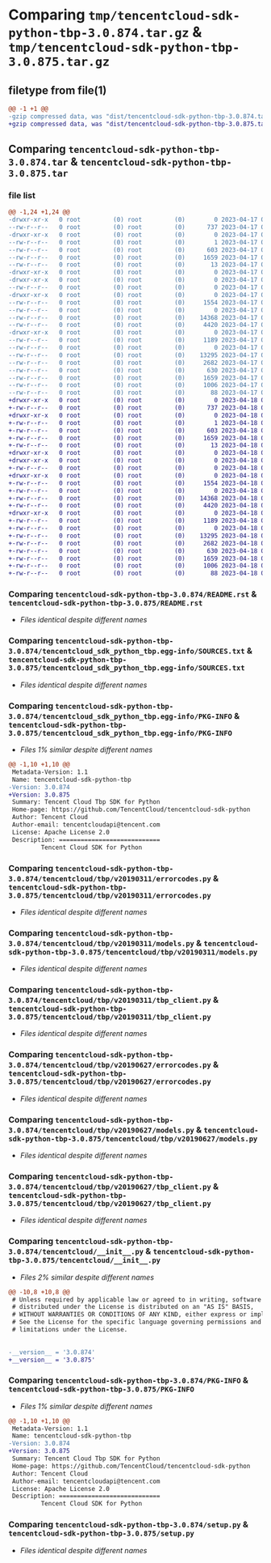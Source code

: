 # Comparing `tmp/tencentcloud-sdk-python-tbp-3.0.874.tar.gz` & `tmp/tencentcloud-sdk-python-tbp-3.0.875.tar.gz`

## filetype from file(1)

```diff
@@ -1 +1 @@
-gzip compressed data, was "dist/tencentcloud-sdk-python-tbp-3.0.874.tar", last modified: Mon Apr 17 00:49:28 2023, max compression
+gzip compressed data, was "dist/tencentcloud-sdk-python-tbp-3.0.875.tar", last modified: Tue Apr 18 00:56:49 2023, max compression
```

## Comparing `tencentcloud-sdk-python-tbp-3.0.874.tar` & `tencentcloud-sdk-python-tbp-3.0.875.tar`

### file list

```diff
@@ -1,24 +1,24 @@
-drwxr-xr-x   0 root         (0) root         (0)        0 2023-04-17 00:49:28.000000 tencentcloud-sdk-python-tbp-3.0.874/
--rw-r--r--   0 root         (0) root         (0)      737 2023-04-17 00:49:28.000000 tencentcloud-sdk-python-tbp-3.0.874/README.rst
-drwxr-xr-x   0 root         (0) root         (0)        0 2023-04-17 00:49:28.000000 tencentcloud-sdk-python-tbp-3.0.874/tencentcloud_sdk_python_tbp.egg-info/
--rw-r--r--   0 root         (0) root         (0)        1 2023-04-17 00:49:28.000000 tencentcloud-sdk-python-tbp-3.0.874/tencentcloud_sdk_python_tbp.egg-info/dependency_links.txt
--rw-r--r--   0 root         (0) root         (0)      603 2023-04-17 00:49:28.000000 tencentcloud-sdk-python-tbp-3.0.874/tencentcloud_sdk_python_tbp.egg-info/SOURCES.txt
--rw-r--r--   0 root         (0) root         (0)     1659 2023-04-17 00:49:28.000000 tencentcloud-sdk-python-tbp-3.0.874/tencentcloud_sdk_python_tbp.egg-info/PKG-INFO
--rw-r--r--   0 root         (0) root         (0)       13 2023-04-17 00:49:28.000000 tencentcloud-sdk-python-tbp-3.0.874/tencentcloud_sdk_python_tbp.egg-info/top_level.txt
-drwxr-xr-x   0 root         (0) root         (0)        0 2023-04-17 00:49:28.000000 tencentcloud-sdk-python-tbp-3.0.874/tencentcloud/
-drwxr-xr-x   0 root         (0) root         (0)        0 2023-04-17 00:49:28.000000 tencentcloud-sdk-python-tbp-3.0.874/tencentcloud/tbp/
--rw-r--r--   0 root         (0) root         (0)        0 2023-04-17 00:49:28.000000 tencentcloud-sdk-python-tbp-3.0.874/tencentcloud/tbp/__init__.py
-drwxr-xr-x   0 root         (0) root         (0)        0 2023-04-17 00:49:28.000000 tencentcloud-sdk-python-tbp-3.0.874/tencentcloud/tbp/v20190311/
--rw-r--r--   0 root         (0) root         (0)     1554 2023-04-17 00:49:28.000000 tencentcloud-sdk-python-tbp-3.0.874/tencentcloud/tbp/v20190311/errorcodes.py
--rw-r--r--   0 root         (0) root         (0)        0 2023-04-17 00:49:28.000000 tencentcloud-sdk-python-tbp-3.0.874/tencentcloud/tbp/v20190311/__init__.py
--rw-r--r--   0 root         (0) root         (0)    14368 2023-04-17 00:49:28.000000 tencentcloud-sdk-python-tbp-3.0.874/tencentcloud/tbp/v20190311/models.py
--rw-r--r--   0 root         (0) root         (0)     4420 2023-04-17 00:49:28.000000 tencentcloud-sdk-python-tbp-3.0.874/tencentcloud/tbp/v20190311/tbp_client.py
-drwxr-xr-x   0 root         (0) root         (0)        0 2023-04-17 00:49:28.000000 tencentcloud-sdk-python-tbp-3.0.874/tencentcloud/tbp/v20190627/
--rw-r--r--   0 root         (0) root         (0)     1189 2023-04-17 00:49:28.000000 tencentcloud-sdk-python-tbp-3.0.874/tencentcloud/tbp/v20190627/errorcodes.py
--rw-r--r--   0 root         (0) root         (0)        0 2023-04-17 00:49:28.000000 tencentcloud-sdk-python-tbp-3.0.874/tencentcloud/tbp/v20190627/__init__.py
--rw-r--r--   0 root         (0) root         (0)    13295 2023-04-17 00:49:28.000000 tencentcloud-sdk-python-tbp-3.0.874/tencentcloud/tbp/v20190627/models.py
--rw-r--r--   0 root         (0) root         (0)     2682 2023-04-17 00:49:28.000000 tencentcloud-sdk-python-tbp-3.0.874/tencentcloud/tbp/v20190627/tbp_client.py
--rw-r--r--   0 root         (0) root         (0)      630 2023-04-17 00:49:28.000000 tencentcloud-sdk-python-tbp-3.0.874/tencentcloud/__init__.py
--rw-r--r--   0 root         (0) root         (0)     1659 2023-04-17 00:49:28.000000 tencentcloud-sdk-python-tbp-3.0.874/PKG-INFO
--rw-r--r--   0 root         (0) root         (0)     1006 2023-04-17 00:49:28.000000 tencentcloud-sdk-python-tbp-3.0.874/setup.py
--rw-r--r--   0 root         (0) root         (0)       88 2023-04-17 00:49:28.000000 tencentcloud-sdk-python-tbp-3.0.874/setup.cfg
+drwxr-xr-x   0 root         (0) root         (0)        0 2023-04-18 00:56:49.000000 tencentcloud-sdk-python-tbp-3.0.875/
+-rw-r--r--   0 root         (0) root         (0)      737 2023-04-18 00:56:48.000000 tencentcloud-sdk-python-tbp-3.0.875/README.rst
+drwxr-xr-x   0 root         (0) root         (0)        0 2023-04-18 00:56:49.000000 tencentcloud-sdk-python-tbp-3.0.875/tencentcloud_sdk_python_tbp.egg-info/
+-rw-r--r--   0 root         (0) root         (0)        1 2023-04-18 00:56:49.000000 tencentcloud-sdk-python-tbp-3.0.875/tencentcloud_sdk_python_tbp.egg-info/dependency_links.txt
+-rw-r--r--   0 root         (0) root         (0)      603 2023-04-18 00:56:49.000000 tencentcloud-sdk-python-tbp-3.0.875/tencentcloud_sdk_python_tbp.egg-info/SOURCES.txt
+-rw-r--r--   0 root         (0) root         (0)     1659 2023-04-18 00:56:49.000000 tencentcloud-sdk-python-tbp-3.0.875/tencentcloud_sdk_python_tbp.egg-info/PKG-INFO
+-rw-r--r--   0 root         (0) root         (0)       13 2023-04-18 00:56:49.000000 tencentcloud-sdk-python-tbp-3.0.875/tencentcloud_sdk_python_tbp.egg-info/top_level.txt
+drwxr-xr-x   0 root         (0) root         (0)        0 2023-04-18 00:56:49.000000 tencentcloud-sdk-python-tbp-3.0.875/tencentcloud/
+drwxr-xr-x   0 root         (0) root         (0)        0 2023-04-18 00:56:49.000000 tencentcloud-sdk-python-tbp-3.0.875/tencentcloud/tbp/
+-rw-r--r--   0 root         (0) root         (0)        0 2023-04-18 00:56:48.000000 tencentcloud-sdk-python-tbp-3.0.875/tencentcloud/tbp/__init__.py
+drwxr-xr-x   0 root         (0) root         (0)        0 2023-04-18 00:56:49.000000 tencentcloud-sdk-python-tbp-3.0.875/tencentcloud/tbp/v20190311/
+-rw-r--r--   0 root         (0) root         (0)     1554 2023-04-18 00:56:48.000000 tencentcloud-sdk-python-tbp-3.0.875/tencentcloud/tbp/v20190311/errorcodes.py
+-rw-r--r--   0 root         (0) root         (0)        0 2023-04-18 00:56:48.000000 tencentcloud-sdk-python-tbp-3.0.875/tencentcloud/tbp/v20190311/__init__.py
+-rw-r--r--   0 root         (0) root         (0)    14368 2023-04-18 00:56:48.000000 tencentcloud-sdk-python-tbp-3.0.875/tencentcloud/tbp/v20190311/models.py
+-rw-r--r--   0 root         (0) root         (0)     4420 2023-04-18 00:56:48.000000 tencentcloud-sdk-python-tbp-3.0.875/tencentcloud/tbp/v20190311/tbp_client.py
+drwxr-xr-x   0 root         (0) root         (0)        0 2023-04-18 00:56:49.000000 tencentcloud-sdk-python-tbp-3.0.875/tencentcloud/tbp/v20190627/
+-rw-r--r--   0 root         (0) root         (0)     1189 2023-04-18 00:56:48.000000 tencentcloud-sdk-python-tbp-3.0.875/tencentcloud/tbp/v20190627/errorcodes.py
+-rw-r--r--   0 root         (0) root         (0)        0 2023-04-18 00:56:48.000000 tencentcloud-sdk-python-tbp-3.0.875/tencentcloud/tbp/v20190627/__init__.py
+-rw-r--r--   0 root         (0) root         (0)    13295 2023-04-18 00:56:48.000000 tencentcloud-sdk-python-tbp-3.0.875/tencentcloud/tbp/v20190627/models.py
+-rw-r--r--   0 root         (0) root         (0)     2682 2023-04-18 00:56:48.000000 tencentcloud-sdk-python-tbp-3.0.875/tencentcloud/tbp/v20190627/tbp_client.py
+-rw-r--r--   0 root         (0) root         (0)      630 2023-04-18 00:56:48.000000 tencentcloud-sdk-python-tbp-3.0.875/tencentcloud/__init__.py
+-rw-r--r--   0 root         (0) root         (0)     1659 2023-04-18 00:56:49.000000 tencentcloud-sdk-python-tbp-3.0.875/PKG-INFO
+-rw-r--r--   0 root         (0) root         (0)     1006 2023-04-18 00:56:48.000000 tencentcloud-sdk-python-tbp-3.0.875/setup.py
+-rw-r--r--   0 root         (0) root         (0)       88 2023-04-18 00:56:49.000000 tencentcloud-sdk-python-tbp-3.0.875/setup.cfg
```

### Comparing `tencentcloud-sdk-python-tbp-3.0.874/README.rst` & `tencentcloud-sdk-python-tbp-3.0.875/README.rst`

 * *Files identical despite different names*

### Comparing `tencentcloud-sdk-python-tbp-3.0.874/tencentcloud_sdk_python_tbp.egg-info/SOURCES.txt` & `tencentcloud-sdk-python-tbp-3.0.875/tencentcloud_sdk_python_tbp.egg-info/SOURCES.txt`

 * *Files identical despite different names*

### Comparing `tencentcloud-sdk-python-tbp-3.0.874/tencentcloud_sdk_python_tbp.egg-info/PKG-INFO` & `tencentcloud-sdk-python-tbp-3.0.875/tencentcloud_sdk_python_tbp.egg-info/PKG-INFO`

 * *Files 1% similar despite different names*

```diff
@@ -1,10 +1,10 @@
 Metadata-Version: 1.1
 Name: tencentcloud-sdk-python-tbp
-Version: 3.0.874
+Version: 3.0.875
 Summary: Tencent Cloud Tbp SDK for Python
 Home-page: https://github.com/TencentCloud/tencentcloud-sdk-python
 Author: Tencent Cloud
 Author-email: tencentcloudapi@tencent.com
 License: Apache License 2.0
 Description: ============================
         Tencent Cloud SDK for Python
```

### Comparing `tencentcloud-sdk-python-tbp-3.0.874/tencentcloud/tbp/v20190311/errorcodes.py` & `tencentcloud-sdk-python-tbp-3.0.875/tencentcloud/tbp/v20190311/errorcodes.py`

 * *Files identical despite different names*

### Comparing `tencentcloud-sdk-python-tbp-3.0.874/tencentcloud/tbp/v20190311/models.py` & `tencentcloud-sdk-python-tbp-3.0.875/tencentcloud/tbp/v20190311/models.py`

 * *Files identical despite different names*

### Comparing `tencentcloud-sdk-python-tbp-3.0.874/tencentcloud/tbp/v20190311/tbp_client.py` & `tencentcloud-sdk-python-tbp-3.0.875/tencentcloud/tbp/v20190311/tbp_client.py`

 * *Files identical despite different names*

### Comparing `tencentcloud-sdk-python-tbp-3.0.874/tencentcloud/tbp/v20190627/errorcodes.py` & `tencentcloud-sdk-python-tbp-3.0.875/tencentcloud/tbp/v20190627/errorcodes.py`

 * *Files identical despite different names*

### Comparing `tencentcloud-sdk-python-tbp-3.0.874/tencentcloud/tbp/v20190627/models.py` & `tencentcloud-sdk-python-tbp-3.0.875/tencentcloud/tbp/v20190627/models.py`

 * *Files identical despite different names*

### Comparing `tencentcloud-sdk-python-tbp-3.0.874/tencentcloud/tbp/v20190627/tbp_client.py` & `tencentcloud-sdk-python-tbp-3.0.875/tencentcloud/tbp/v20190627/tbp_client.py`

 * *Files identical despite different names*

### Comparing `tencentcloud-sdk-python-tbp-3.0.874/tencentcloud/__init__.py` & `tencentcloud-sdk-python-tbp-3.0.875/tencentcloud/__init__.py`

 * *Files 2% similar despite different names*

```diff
@@ -10,8 +10,8 @@
 # Unless required by applicable law or agreed to in writing, software
 # distributed under the License is distributed on an "AS IS" BASIS,
 # WITHOUT WARRANTIES OR CONDITIONS OF ANY KIND, either express or implied.
 # See the License for the specific language governing permissions and
 # limitations under the License.
 
 
-__version__ = '3.0.874'
+__version__ = '3.0.875'
```

### Comparing `tencentcloud-sdk-python-tbp-3.0.874/PKG-INFO` & `tencentcloud-sdk-python-tbp-3.0.875/PKG-INFO`

 * *Files 1% similar despite different names*

```diff
@@ -1,10 +1,10 @@
 Metadata-Version: 1.1
 Name: tencentcloud-sdk-python-tbp
-Version: 3.0.874
+Version: 3.0.875
 Summary: Tencent Cloud Tbp SDK for Python
 Home-page: https://github.com/TencentCloud/tencentcloud-sdk-python
 Author: Tencent Cloud
 Author-email: tencentcloudapi@tencent.com
 License: Apache License 2.0
 Description: ============================
         Tencent Cloud SDK for Python
```

### Comparing `tencentcloud-sdk-python-tbp-3.0.874/setup.py` & `tencentcloud-sdk-python-tbp-3.0.875/setup.py`

 * *Files identical despite different names*

